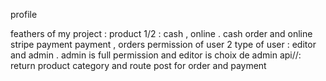  profile


feathers of my project :
    product 1/2 : cash , online . cash order and online stripe payment 
    payment , orders
    permission of user 
    2 type of user : editor and admin . admin is full permission and editor is choix de admin
    api//:
        return product category and route post for order and payment 


